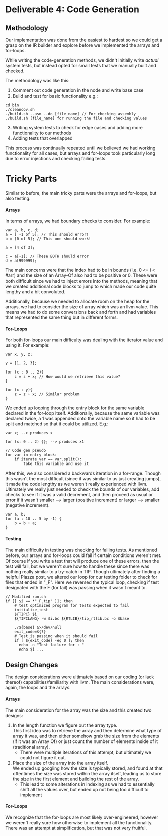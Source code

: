 Deliverable 4: Code Generation
=========

## Methodology
Our implementation was done from the easiest to hardest so we could get a grasp on the IR builder and explore before we
implemented the arrays and for-loops.

While writing the code-generation methods, we didn't initially write _actual_ system tests, but instead opted for small
tests that we manually built and checked.

The methodology was like this:
1. Comment out code generation in the node and write base case
2. Build and test for basic functionality e.g.: 

``` 
cd bin
./cleancov.sh
./build.sh --asm --do [file_name] // For checking assembly
./build.sh [file_name] for running the file and checking values
```

3. Writing system tests to check for edge cases and adding more functionality to our methods
4. Adding tests that overlapped


This process was continually repeated until we believed we had working functionality for all cases, but arrays and
for-loops took particularly long due to error injections and checking failing tests.






# Tricky Parts
Similar to before, the main tricky parts were the arrays and for-loops, but also testing.

#### Arrays 
In terms of arrays, we had boundary checks to consider. For example:
```
var a, b, c, d;
a = [ -1 of 5]; // This should error!
b = [0 of 5]; // This one should work!

a = [4 of 3];

c = a[-1]; // These BOTH should error
d = a[999999]; 
```
The main concerns were that the index had to be in bounds (i.e. 0 <= i < #arr) and the size of an Array-Of also had to 
be positive or 0. These were both difficult since we had to inject errors into the methods, meaning that we created 
additional code blocks to jump to which made our code quite lengthy and a bit convoluted. 

Additionally, because we needed
to allocate room on the heap for the arrays, we had to consider the size of array which was an llvm value. This means we
had to do some conversions back and forth and had variables that represented the same thing but in different forms.

#### For-Loops
For both for-loops our main difficulty was dealing with the iterator value and using it. For example:
```
var x, y, z;

y = [1, 2, 3];

for (x : 0 .. 2){
    z = z + x; // How would we retrieve this value?
}

for (x : y){
    z = z + x; // Similar problem
}

```
We ended up looping through the entry block for the same variable declared in the for-loop itself. Additionally, because
the same variable was declared twice, a 1 was appended onto the variable name so it had to be split and matched so that
it could be utilized. E.g.:
```
var x; --> produces x

for (x: 0 .. 2) {}; --> produces x1

// Code gen pseudo
for var in entry block:
    if iterate_var == var.split():
        take this variable and use it
```
After this, we also considered a backwards iteration in a for-range. Though this wasn't the most difficult (since it was
similar to us just creating jumps), it made the code lengthy as we weren't really experienced with llvm. Ultimately we 
really just needed to check the bounds of our variables, add checks to see if it was a valid decrement, and then proceed
as usual or error if it wasn't smaller --> larger (positive increment) or larger --> smaller (negative increment).
```
var a, b;
for (a : 10 .. 5 by -1) {
    b = b + a;
}
```
#### Testing
The main difficulty in testing was checking for failing tests. As mentioned before, our arrays and for-loops could fail
if certain conditions weren't met. Of course if you write a test that will produce one of these errors, then the test 
will fail, but we weren't sure how to handle these since there was nothing really similar to a try-catch in TIP. Though
ultimately after finding a helpful Piazza post, we altered our loop for our testing folder to check for files that ended 
in "_F". Here we reversed the typical loop, checking if test designated with the F (for fail) was passing when it wasn't
meant to.
```
// Modified run.sh
if [[ $i == *"_F.tip" ]]; then
    # test optimized program for tests expected to fail
    initialize_test
    ${TIPC} $i
    ${TIPCLANG} -w $i.bc ${RTLIB}/tip_rtlib.bc -o $base

    ./${base} &>/dev/null
    exit_code=${?}
    # Test is passing when it should fail
    if [ ${exit_code} -eq 0 ]; then
      echo -n "Test failure for : "
      echo $i ...
```


## Design Changes
The design considerations were ultimately based on our coding (or lack thereof) capabilities/familiarity with llvm. The main considerations were, again,
the loops and the arrays.

#### Arrays
The main consideration for the array was the size and this created two designs:

1. In the length function we figure out the array type.\
This first idea was to retrieve the array and 
then determine what type of array it was, and then either somehow grab the size from the elements (if it was an Array Of)
or just count the number of elements inside of it (traditional array). 
   - There were multiple iterations of this attempt, but ultimately we could not figure it out.
2. Place the size of the array into the array itself.\
We ended up googling how the size is typically stored, and found at that oftentimes the size was stored within the array
itself, leading us to store the size in the first element and building the rest of the array.
   - This lead to some alterations in indexing as we had to essentially shift all the values over, but ended up not 
   being too difficult to implement

#### For-Loops
We recognize that the for-loops are most likely over-engineered, however we weren't really sure how otherwise to
implement all the functionality. There was an attempt at simplification, but that was not very fruitful.